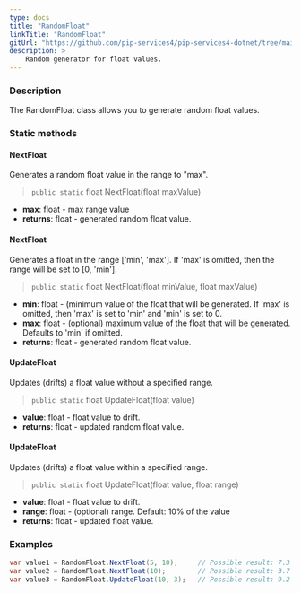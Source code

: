 ```yaml
---
type: docs
title: "RandomFloat"
linkTitle: "RandomFloat"
gitUrl: "https://github.com/pip-services4/pip-services4-dotnet/tree/main/pip-services4-data-dotnet"
description: >
    Random generator for float values.
---
```


### Description

The RandomFloat class allows you to generate random float values. 

### Static methods

#### NextFloat
Generates a random float value in the range to "max".

> `public static` float NextFloat(float maxValue)

- **max**: float - max range value
- **returns**: float - generated random float value.


#### NextFloat
Generates a float in the range ['min', 'max']. 
If 'max' is omitted, then the range will be set to [0, 'min'].

> `public static` float NextFloat(float minValue, float maxValue)

- **min**: float - (minimum value of the float that will be generated. 
If 'max' is omitted, then 'max' is set to 'min' and 'min' is set to 0.
- **max**: float - (optional) maximum value of the float that will be generated. Defaults to 'min' if omitted.
- **returns**: float - generated random float value.


#### UpdateFloat
Updates (drifts) a float value without a specified range.

> `public static` float UpdateFloat(float value)

- **value**: float  - float value to drift.
- **returns**: float  - updated random float value.


#### UpdateFloat
Updates (drifts) a float value within a specified range.

> `public static` float UpdateFloat(float value, float range)

- **value**: float - float value to drift.
- **range**: float - (optional) range. Default: 10% of the value
- **returns**: float - updated float value.

### Examples

```cs
var value1 = RandomFloat.NextFloat(5, 10);     // Possible result: 7.3
var value2 = RandomFloat.NextFloat(10);        // Possible result: 3.7
var value3 = RandomFloat.UpdateFloat(10, 3);   // Possible result: 9.2

```


